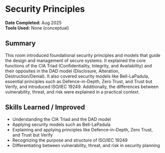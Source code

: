 # Security Principles

**Date Completed:** Aug 2025    
**Tools Used:** None (conceptual)

## Summary
This room introduced foundational security principles and models that guide the design and management of secure systems. It explained the core functions of the CIA Triad (Confidentiality, Integrity, and Availability) and their opposites in the DAD model (Disclosure, Alteration, Destruction/Denial). It also covered security models like Bell-LaPadula, essential principles such as Defence-in-Depth, Zero Trust, and Trust but Verify, and introduced ISO/IEC 19249. Additionally, the differences between vulnerability, threat, and risk were explained in a practical context.

## Skills Learned / Improved
- Understanding the CIA Triad and the DAD model  
- Applying security models such as Bell-LaPadula  
- Explaining and applying principles like Defence-in-Depth, Zero Trust, and Trust but Verify  
- Recognizing the purpose and structure of ISO/IEC 19249  
- Differentiating between vulnerability, threat, and risk in security planning  
